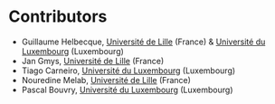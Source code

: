 # Contributors

- Guillaume Helbecque, [Université de Lille](https://www.univ-lille.fr/) (France) & [Université du Luxembourg](https://www.uni.lu/en/) (Luxembourg)
- Jan Gmys, [Université de Lille](https://www.univ-lille.fr/) (France)
- Tiago Carneiro, [Université du Luxembourg](https://www.uni.lu/en/) (Luxembourg)
- Nouredine Melab, [Université de Lille](https://www.univ-lille.fr/) (France)
- Pascal Bouvry, [Université du Luxembourg](https://www.uni.lu/en/) (Luxembourg)

